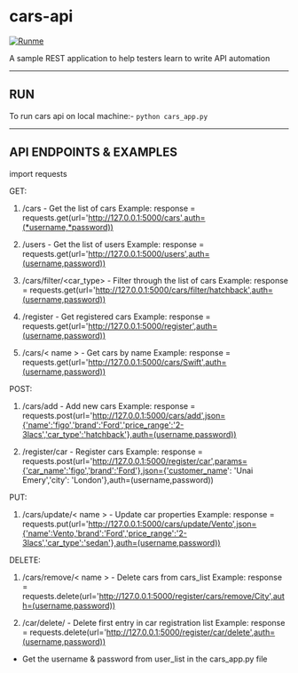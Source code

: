 # cars-api
[![Runme](https://runme.io/static/button.svg)](https://runme.io/run?app_id=eb8b2458-8bb5-4774-85ea-bf93f057edae)

A sample REST application to help testers learn to write API automation 

----
RUN
-----
To run cars api on local machine:- `python cars_app.py`

-------------------------
API ENDPOINTS & EXAMPLES
----------------------------
import requests

GET:
1. /cars                    - Get the list of cars
   Example: response = requests.get(url='http://127.0.0.1:5000/cars',auth=(*username,*password))

2. /users                   - Get the list of users
   Example: response = requests.get(url='http://127.0.0.1:5000/users',auth=(username,password))

3. /cars/filter/<car_type>  - Filter through the list of cars
   Example: response = requests.get(url='http://127.0.0.1:5000/cars/filter/hatchback',auth=(username,password))

4. /register                - Get registered cars
   Example: response = requests.get(url='http://127.0.0.1:5000/register',auth=(username,password))

5. /cars/< name >             - Get cars by name
   Example: response = requests.get(url='http://127.0.0.1:5000/cars/Swift',auth=(username,password))

POST:
1. /cars/add                - Add new cars 
   Example: response = requests.post(url='http://127.0.0.1:5000/cars/add',json={'name':'figo','brand':'Ford','price_range':'2-3lacs','car_type':'hatchback'},auth=(username,password))

2. /register/car            - Register cars
   Example: response = requests.post(url='http://127.0.0.1:5000/register/car',params={'car_name':'figo','brand':'Ford'},json={'customer_name': 'Unai Emery','city': 'London'},auth=(username,password))

PUT:
1. /cars/update/< name >      - Update car properties 
   Example: response = requests.put(url='http://127.0.0.1:5000/cars/update/Vento',json={'name':Vento,'brand':'Ford','price_range':'2-3lacs','car_type':'sedan'},auth=(username,password))

DELETE:
1. /cars/remove/< name >      - Delete cars from cars_list 
   Example: response = requests.delete(url='http://127.0.0.1:5000/register/cars/remove/City',auth=(username,password))

2. /car/delete/     - Delete first entry in car registration list
   Example: response = requests.delete(url='http://127.0.0.1:5000/register/car/delete',auth=(username,password))

* Get the username & password from user_list in the cars_app.py file
